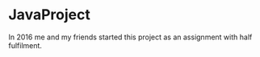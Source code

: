# JavaProject

In 2016 me and my friends started this project as an assignment with half fulfilment.

